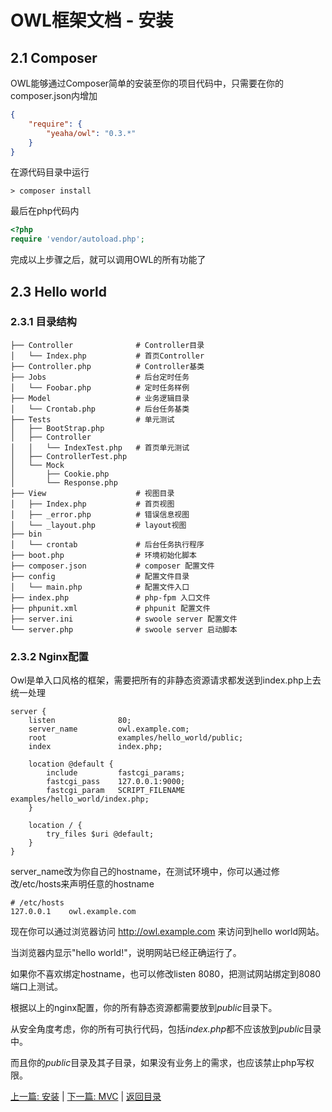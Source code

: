 # OWL框架文档 - 安装

## 2.1 Composer

OWL能够通过Composer简单的安装至你的项目代码中，只需要在你的composer.json内增加

```json
{
    "require": {
        "yeaha/owl": "0.3.*"
    }
}
```

在源代码目录中运行

```shell
> composer install
```

最后在php代码内

```php
<?php
require 'vendor/autoload.php';
```

完成以上步骤之后，就可以调用OWL的所有功能了

## 2.3 Hello world

### 2.3.1 目录结构

```
├── Controller              # Controller目录
│   └── Index.php           # 首页Controller
├── Controller.php          # Controller基类
├── Jobs                    # 后台定时任务
│   └── Foobar.php          # 定时任务样例
├── Model                   # 业务逻辑目录
│   └── Crontab.php         # 后台任务基类
├── Tests                   # 单元测试
│   ├── BootStrap.php
│   ├── Controller
│   │   └── IndexTest.php   # 首页单元测试
│   ├── ControllerTest.php
│   └── Mock
│       ├── Cookie.php
│       └── Response.php
├── View                    # 视图目录
│   ├── Index.php           # 首页视图
│   ├── _error.php          # 错误信息视图
│   └── _layout.php         # layout视图
├── bin
│   └── crontab             # 后台任务执行程序
├── boot.php                # 环境初始化脚本
├── composer.json           # composer 配置文件
├── config                  # 配置文件目录
│   └── main.php            # 配置文件入口
├── index.php               # php-fpm 入口文件
├── phpunit.xml             # phpunit 配置文件
├── server.ini              # swoole server 配置文件
└── server.php              # swoole server 启动脚本
```

### 2.3.2 Nginx配置

Owl是单入口风格的框架，需要把所有的非静态资源请求都发送到index.php上去统一处理

```
server {
    listen              80;
    server_name         owl.example.com;
    root                examples/hello_world/public;
    index               index.php;

    location @default {
        include         fastcgi_params;
        fastcgi_pass    127.0.0.1:9000;
        fastcgi_param   SCRIPT_FILENAME examples/hello_world/index.php;
    }

    location / {
        try_files $uri @default;
    }
}
```

server_name改为你自己的hostname，在测试环境中，你可以通过修改/etc/hosts来声明任意的hostname

```
# /etc/hosts
127.0.0.1    owl.example.com
```

现在你可以通过浏览器访问 http://owl.example.com 来访问到hello world网站。

当浏览器内显示"hello world!"，说明网站已经正确运行了。

如果你不喜欢绑定hostname，也可以修改listen 8080，把测试网站绑定到8080端口上测试。

根据以上的nginx配置，你的所有静态资源都需要放到*public*目录下。

从安全角度考虑，你的所有可执行代码，包括*index.php*都不应该放到*public*目录中。

而且你的*public*目录及其子目录，如果没有业务上的需求，也应该禁止php写权限。

[上一篇: 安装](./01.intro.md) | [下一篇: MVC](./03.mvc.md) | [返回目录](./00.toc.md)
